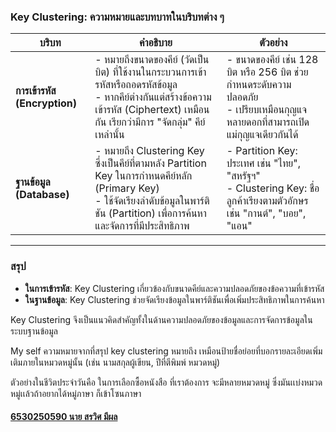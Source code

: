 ### **Key Clustering: ความหมายและบทบาทในบริบทต่าง ๆ**

| **บริบท**           | **คำอธิบาย**                                                                                                                                              | **ตัวอย่าง**                                                                                                                                          |
|----------------------|----------------------------------------------------------------------------------------------------------------------------------------------------------|-------------------------------------------------------------------------------------------------------------------------------------------------------|
| **การเข้ารหัส (Encryption)** | - หมายถึงขนาดของคีย์ (วัดเป็นบิต) ที่ใช้งานในกระบวนการเข้ารหัสหรือถอดรหัสข้อมูล<br>- หากคีย์ต่างกันแต่สร้างข้อความเข้ารหัส (Ciphertext) เหมือนกัน เรียกว่ามีการ "จัดกลุ่ม" คีย์เหล่านั้น | - ขนาดของคีย์ เช่น 128 บิต หรือ 256 บิต ช่วยกำหนดระดับความปลอดภัย<br>- เปรียบเหมือนกุญแจหลายดอกที่สามารถเปิดแม่กุญแจเดียวกันได้                                           |
| **ฐานข้อมูล (Database)**      | - หมายถึง Clustering Key ซึ่งเป็นคีย์ที่ตามหลัง Partition Key ในการกำหนดคีย์หลัก (Primary Key)<br>- ใช้จัดเรียงลำดับข้อมูลในพาร์ติชัน (Partition) เพื่อการค้นหาและจัดการที่มีประสิทธิภาพ | - Partition Key: ประเทศ เช่น "ไทย", "สหรัฐฯ"<br>- Clustering Key: ชื่อลูกค้าเรียงตามตัวอักษร เช่น "กานต์", "บอย", "แอน"                                                             |

---

### **สรุป**  
- **ในการเข้ารหัส**: Key Clustering เกี่ยวข้องกับขนาดคีย์และความปลอดภัยของข้อความที่เข้ารหัส  
- **ในฐานข้อมูล**: Key Clustering ช่วยจัดเรียงข้อมูลในพาร์ติชันเพื่อเพิ่มประสิทธิภาพในการค้นหา  

Key Clustering จึงเป็นแนวคิดสำคัญทั้งในด้านความปลอดภัยของข้อมูลและการจัดการข้อมูลในระบบฐานข้อมูล












My self ความหมายจากที่สรุป key clustering หมายถึง  เหมือนป้ายชื่อย่อยที่บอกรายละเอียดเพิ่มเติมภายในหมวดหมู่นั้น (เช่น นามสกุลผู้เขียน, ปีที่ตีพิมพ์ หมวดหมู่)

ตัวอย่างในชีวิตประจำวันคือ ในการเลือกซื้อหนังสือ ที่เราต้องการ จะมีหลายหมวดหมู่ ซึ่งมันเเบ่งหมวดหมู่เเล้วถ้าอยากได้หมู่ภาษา ก็เข้าโซนภาษา










#### [6530250590 นาย สรวิศ มีผล](Sorravitmp.github.io)
